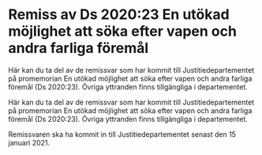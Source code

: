 # Remiss av Ds 2020:23 En utökad möjlighet att söka efter vapen och andra farliga föremål

Här kan du ta del av de remissvar som har kommit till Justitiedepartementet på promemorian En utökad möjlighet att söka efter vapen och andra farliga föremål (Ds 2020:23). Övriga yttranden finns tillgängliga i departementet.

Här kan du ta del av de remissvar som har kommit till Justitiedepartementet på promemorian En utökad möjlighet att söka efter vapen och andra farliga föremål (Ds 2020:23). Övriga yttranden finns tillgängliga i departementet.

Remissvaren ska ha kommit in till Justitiedepartementet senast den 15 januari 2021.
